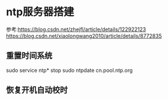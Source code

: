# ntp服务器搭建

参考:<https://blog.csdn.net/zhejfl/article/details/122922123>
<https://blog.csdn.net/xiaolongwang2010/article/details/8772835>

## 重置时间系统

sudo service ntp* stop
sudo ntpdate cn.pool.ntp.org

## 恢复开机自动校时
